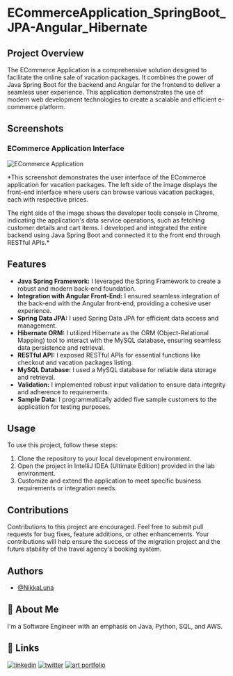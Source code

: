 # ECommerceApplication_SpringBoot_JPA-Angular_Hibernate 

## Project Overview
The ECommerce Application is a comprehensive solution designed to facilitate the online sale of vacation packages. It combines the power of Java Spring Boot for the backend and Angular for the frontend to deliver a seamless user experience. This application demonstrates the use of modern web development technologies to create a scalable and efficient e-commerce platform.

## Screenshots

### ECommerce Application Interface

![ECommerce Application](https://github.com/NikkaLuna/ECommerceApplication_SpringBoot_JPA_Angular_Hibernate/blob/master/UI%20%231.png)

*This screenshot demonstrates the user interface of the ECommerce application for vacation packages. The left side of the image displays the front-end interface where users can browse various vacation packages, each with respective prices.

The right side of the image shows the developer tools console in Chrome, indicating the application's data service operations, such as fetching customer details and cart items. I developed and integrated the entire backend using Java Spring Boot and connected it to the front end through RESTful APIs.*

## Features
- **Java Spring Framework:** I leveraged the Spring Framework to create a robust and modern back-end foundation.
- **Integration with Angular Front-End:** I ensured seamless integration of the back-end with the Angular front-end, providing a cohesive user experience.
- **Spring Data JPA:** I used Spring Data JPA for efficient data access and management.
- **Hibernate ORM:** I utilized Hibernate as the ORM (Object-Relational Mapping) tool to interact with the MySQL database, ensuring seamless data persistence and retrieval.
- **RESTful API:** I exposed RESTful APIs for essential functions like checkout and vacation packages listing.
- **MySQL Database:** I used a MySQL database for reliable data storage and retrieval.
- **Validation:** I implemented robust input validation to ensure data integrity and adherence to requirements.
- **Sample Data:** I programmatically added five sample customers to the application for testing purposes.

## Usage
To use this project, follow these steps:
1. Clone the repository to your local development environment.
2. Open the project in IntelliJ IDEA (Ultimate Edition) provided in the lab environment.
3. Customize and extend the application to meet specific business requirements or integration needs.

## Contributions
Contributions to this project are encouraged. Feel free to submit pull requests for bug fixes, feature additions, or other enhancements. Your contributions will help ensure the success of the migration project and the future stability of the travel agency's booking system.

## Authors

- [@NikkaLuna](https://github.com/NikkaLuna)


## 🚀 About Me
I'm a Software Engineer with an emphasis on Java, Python, SQL, and AWS.  


## 🔗 Links
[![linkedin](https://img.shields.io/badge/linkedin-0A66C2?style=for-the-badge&logo=linkedin&logoColor=white)](https://www.linkedin.com/in/andrea-hayes-msml/)
[![twitter](https://img.shields.io/badge/twitter-1DA1F2?style=for-the-badge&logo=twitter&logoColor=white)](https://twitter.com/AHayes_Ninja_)
[![art portfolio](https://img.shields.io/badge/my_art-888?style=for-the-badge&logo=ko-fi&logoColor=white)](https://andreachristinehayes.wixsite.com/andreahayesart/)
